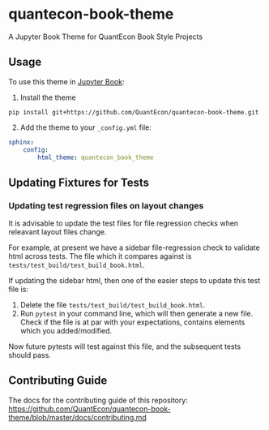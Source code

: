 # quantecon-book-theme
A Jupyter Book Theme for QuantEcon Book Style Projects

## Usage

To use this theme in [Jupyter Book](https://github.com/executablebooks/jupyter-book):

1. Install the theme

  `pip install git+https://github.com/QuantEcon/quantecon-book-theme.git`

2. Add the theme to your `_config.yml` file:

  ```yaml
  sphinx:
      config:
          html_theme: quantecon_book_theme
  ```

## Updating Fixtures for Tests

### Updating test regression files on layout changes

It is advisable to update the test files for file regression checks when releavant layout files change.

For example, at present we have a sidebar file-regression check to validate html across tests.
The file which it compares against is `tests/test_build/test_build_book.html`.

If updating the sidebar html, then one of the easier steps to update this test file is:

1. Delete the file `tests/test_build/test_build_book.html`.
2. Run `pytest` in your command line, which will then generate a new file. Check if the file is at par with your expectations, contains elements which you added/modified.

Now future pytests will test against this file, and the subsequent tests should pass.

## Contributing Guide

The docs for the contributing guide of this repository: https://github.com/QuantEcon/quantecon-book-theme/blob/master/docs/contributing.md
